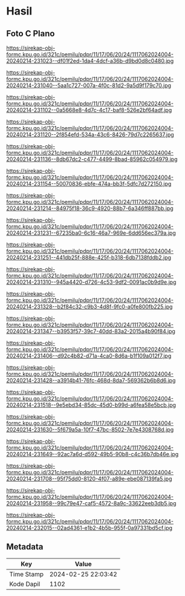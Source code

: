# Hasil

## Foto C Plano

https://sirekap-obj-formc.kpu.go.id/321c/pemilu/pdpr/11/17/06/20/24/1117062024004-20240214-231023--df01f2ed-1da4-4dcf-a36b-d9bd0d8c0480.jpg

https://sirekap-obj-formc.kpu.go.id/321c/pemilu/pdpr/11/17/06/20/24/1117062024004-20240214-231040--5aa1c727-007a-4f0c-81d2-9a5d9f179c70.jpg

https://sirekap-obj-formc.kpu.go.id/321c/pemilu/pdpr/11/17/06/20/24/1117062024004-20240214-231102--0a5668e8-4d7c-4c17-baf8-526e2bf64adf.jpg

https://sirekap-obj-formc.kpu.go.id/321c/pemilu/pdpr/11/17/06/20/24/1117062024004-20240214-231120--2f854efd-534a-43c6-8426-79d7c2265637.jpg

https://sirekap-obj-formc.kpu.go.id/321c/pemilu/pdpr/11/17/06/20/24/1117062024004-20240214-231136--8db67dc2-c477-4499-8bad-85962c054979.jpg

https://sirekap-obj-formc.kpu.go.id/321c/pemilu/pdpr/11/17/06/20/24/1117062024004-20240214-231154--50070836-ebfe-474a-bb3f-5dfc7d272150.jpg

https://sirekap-obj-formc.kpu.go.id/321c/pemilu/pdpr/11/17/06/20/24/1117062024004-20240214-231214--84975f18-36c9-4920-88b7-6a346ff887bb.jpg

https://sirekap-obj-formc.kpu.go.id/321c/pemilu/pdpr/11/17/06/20/24/1117062024004-20240214-231231--67235ba0-6c16-46a7-969e-6dd656ec379a.jpg

https://sirekap-obj-formc.kpu.go.id/321c/pemilu/pdpr/11/17/06/20/24/1117062024004-20240214-231251--441db25f-888e-425f-b318-6db7138fddb2.jpg

https://sirekap-obj-formc.kpu.go.id/321c/pemilu/pdpr/11/17/06/20/24/1117062024004-20240214-231310--945a4420-d726-4c53-9df2-0091ac0b9d9e.jpg

https://sirekap-obj-formc.kpu.go.id/321c/pemilu/pdpr/11/17/06/20/24/1117062024004-20240214-231328--b2f84c32-c9b3-4d8f-9fc0-a0fe800fb225.jpg

https://sirekap-obj-formc.kpu.go.id/321c/pemilu/pdpr/11/17/06/20/24/1117062024004-20240214-231347--b3953f57-39c7-40dd-83a2-2015a4b90f84.jpg

https://sirekap-obj-formc.kpu.go.id/321c/pemilu/pdpr/11/17/06/20/24/1117062024004-20240214-231406--d92c4b82-d71a-4ca0-8d6a-b1f109a012f7.jpg

https://sirekap-obj-formc.kpu.go.id/321c/pemilu/pdpr/11/17/06/20/24/1117062024004-20240214-231428--a3914b41-76fc-468d-8da7-569362b6b8d6.jpg

https://sirekap-obj-formc.kpu.go.id/321c/pemilu/pdpr/11/17/06/20/24/1117062024004-20240214-231518--9e5ebd34-85dc-45d0-b99d-a6fea58e5bcb.jpg

https://sirekap-obj-formc.kpu.go.id/321c/pemilu/pdpr/11/17/06/20/24/1117062024004-20240214-231630--5f679a5a-10f7-47bc-8502-7e7e4308768d.jpg

https://sirekap-obj-formc.kpu.go.id/321c/pemilu/pdpr/11/17/06/20/24/1117062024004-20240214-231649--92ac7a6d-d592-49b5-90b8-c4c36b7db46e.jpg

https://sirekap-obj-formc.kpu.go.id/321c/pemilu/pdpr/11/17/06/20/24/1117062024004-20240214-231708--95f75dd0-8120-4f07-a89e-ebe087139fa5.jpg

https://sirekap-obj-formc.kpu.go.id/321c/pemilu/pdpr/11/17/06/20/24/1117062024004-20240214-231958--99c79e47-caf5-4572-8a9c-33622eeb3db5.jpg

https://sirekap-obj-formc.kpu.go.id/321c/pemilu/pdpr/11/17/06/20/24/1117062024004-20240214-232015--02ad4361-e1b2-4b5b-955f-0a97331bd5cf.jpg


## Metadata

| Key        | Value               |
| ---------- | ------------------- |
| Time Stamp | 2024-02-25 22:03:42 |
| Kode Dapil | 1102                |




